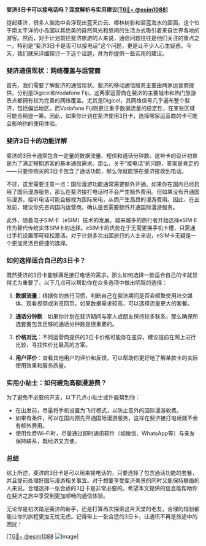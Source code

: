 **斐济3日卡可以接电话吗？深度解析与实用建议[[TG💪+ @esim1088](https://t.me/s/esim1088)]**

提起斐济，很多人脑海中会浮现出蓝天白云、椰林树影和碧蓝海水的画面。这个位于南太平洋的小岛国以其绝美的自然风光和悠闲的生活方式吸引着来自世界各地的游客。然而，对于计划前往斐济旅游的人来说，通信问题往往是他们关注的重点之一。特别是“斐济3日卡是否可以接电话”这个问题，更是让不少人心生疑惑。今天，我们就来详细探讨一下这个话题，并为你提供一些实用的建议。

### 斐济通信现状：网络覆盖与运营商

首先，我们需要了解斐济的通信现状。斐济的移动通信服务主要由两家运营商提供，分别是Digicel和Vodafone Fiji。这两家运营商在斐济的主要城市和热门旅游景点都拥有较为完善的网络覆盖。尤其是Digicel，其网络信号几乎遍布整个斐济，包括偏远地区。而Vodafone Fiji则更注重于数据流量的稳定性，在某些区域可能会稍逊一筹。因此，如果你计划在斐济使用3日卡，选择哪家运营商的卡可能会影响你的使用体验。

### 斐济3日卡的功能详解

斐济的3日卡通常包含一定量的数据流量、短信和通话分钟数。这些卡的设计初衷是为了满足短期游客的基本通信需求。那么，关于“接电话”的问题，答案是肯定的——只要你购买的3日卡包含了通话功能，那么你就能够在斐济接收到电话。

不过，这里需要注意一点：国际漫游功能通常需要额外开通。如果你在国内已经启用了国际漫游服务，那么在斐济接打电话时不会产生额外费用。但如果没有开通国际漫游，接听电话可能会被视为国际来电，从而产生高昂的漫游费用。因此，在出发前，建议你先咨询国内运营商，确认是否需要额外开通国际漫游服务。

此外，随着电子SIM卡（eSIM）技术的发展，越来越多的旅行者开始选择eSIM卡作为替代传统实体SIM卡的选择。eSIM卡的优势在于无需更换手机卡槽，只需通过手机设置即可轻松激活。对于计划多次出国旅行的人士来说，eSIM卡无疑是一个更加灵活且便捷的选择。

### 如何选择适合自己的3日卡？

既然斐济的3日卡能够满足接打电话的需求，那么如何选择一款适合自己的卡就显得尤为重要了。以下几点可以帮助你在众多选项中做出明智的选择：

1. **数据流量**：根据你的旅行习惯，判断自己在斐济期间是否会频繁使用社交媒体、观看视频或浏览网页。如果数据需求较高，可以选择流量更大的套餐。
   
2. **通话分钟数**：如果你计划在斐济期间与家人或朋友保持较多联系，那么确保所选套餐包含足够的通话分钟数是很重要的。

3. **价格对比**：不同运营商提供的3日卡价格可能存在差异，建议提前在网上进行比较，寻找性价比最高的方案。

4. **用户评价**：查看其他用户的评价和反馈，可以帮助你更好地了解某款卡的实际使用效果和服务质量。

### 实用小贴士：如何避免高额漫游费？

为了避免不必要的开支，以下几点小贴士或许能帮到你：

- 在出发前，尽量将手机设置为飞行模式，以防止意外的国际漫游收费。
- 如果有条件，可以在国内预先开通国际漫游服务，这样在斐济接打电话就不会有额外费用。
- 使用免费Wi-Fi时，尽量通过即时通讯软件（如微信、WhatsApp等）与亲友保持联系，既经济又方便。

### 总结

综上所述，斐济的3日卡是可以用来接电话的，只要选择了包含通话功能的套餐，并且提前处理好国际漫游相关事宜。对于想要享受斐济美景的同时又能保持联络的人来说，合理选择一张合适的3日卡是非常必要的。希望本文提供的信息能帮助你在斐济之旅中享受到更加顺畅的通信体验。

无论你是初次踏足斐济的新手，还是打算再次探索这片天堂的老友，合理的规划都能让你的旅程更加无忧无虑。记得带上一张合适的3日卡，让通讯不再是旅途中的困扰！

[[TG💪+ @esim1088](https://t.me/s/esim1088) ![Image](https://i.postimg.cc/4NQfJmqS/Snipaste-2025-05-13-00-14-12.png)]